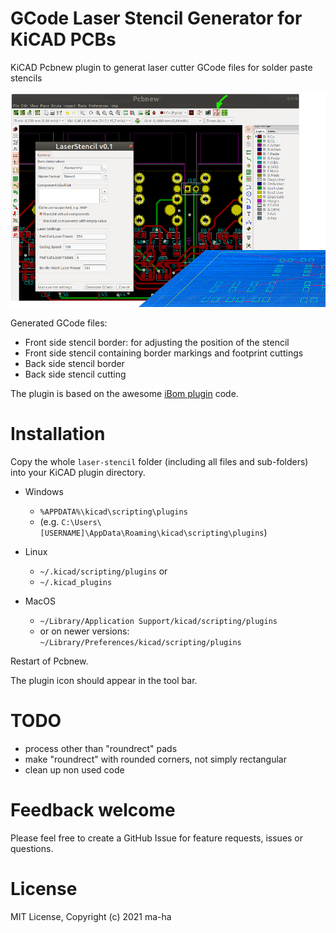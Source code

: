# GCode Laser Stencil Generator for KiCAD PCBs
 
KiCAD Pcbnew plugin to generat laser cutter GCode files for solder paste stencils

![Screenshot](screen.png)

Generated GCode files:

* Front side stencil border: for adjusting the position of the stencil
* Front side stencil containing border markings and footprint cuttings
* Back side stencil border
* Back side stencil cutting

The plugin is based on the awesome [iBom plugin](https://github.com/openscopeproject/InteractiveHtmlBom) code.

# Installation

Copy the whole `laser-stencil` folder (including all files and sub-folders) into your KiCAD plugin directory.

* Windows
  * `%APPDATA%\kicad\scripting\plugins`
  * (e.g. `C:\Users\[USERNAME]\AppData\Roaming\kicad\scripting\plugins`)

* Linux
  * `~/.kicad/scripting/plugins` or
  * `~/.kicad_plugins`

* MacOS
  * `~/Library/Application Support/kicad/scripting/plugins`
  * or on newer versions: `~/Library/Preferences/kicad/scripting/plugins`

Restart of Pcbnew.

The plugin icon should appear in the tool bar.

# TODO

* process other than "roundrect" pads 
* make "roundrect" with rounded corners, not simply rectangular
* clean up non used code

# Feedback welcome

Please feel free to create a GitHub Issue for feature requests, issues or questions.

# License

MIT License, Copyright (c) 2021 ma-ha